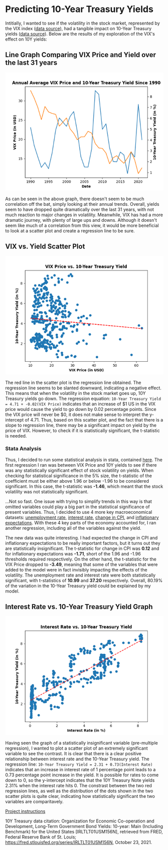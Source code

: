 # Predicting 10-Year Treasury Yields

Intitially, I wanted to see if the volatility in the stock market, represented by the VIX index ([data source](https://fred.stlouisfed.org/series/VIXCLS)), had a tangible impact on 10-Year Treasury yields ([data source](https://fred.stlouisfed.org/series/IRLTLT01USM156N)). Below are the results of my exploration of the VIX's effect on 10Y yields:

## Line Graph Comparing VIX Price and Yield over the last 31 years

![VIX and Yield TS](vix_yield_line.png)

As can be seen in the above graph, there doesn't seem to be much correlation off the bat, simply looking at their annual trends. Overall, yields seem to have dropped quite dramatically over the last 31 years, with not much reaction to major changes in volatility. Meanwhile, VIX has had a more dramatic journey, with plenty of large ups and downs. Although it doesn't seem like much of a correlation from this view, it would be more beneficial to look at a scatter plot and create a regression line to be sure.

## VIX vs. Yield Scatter Plot

![VIX vs. Yield](vix_vs_yield.png)

The red line in the scatter plot is the regression line obtained. The regression line seems to be slanted downward, indicating a negative effect. This means that when the volatility in the stock market goes up, 10Y Treasury yields go down. The regression equation: ```10-Year Treasury Yield = 4.71 + -0.02(VIX Price)``` indicates that an increase of $1 US in the VIX price would cause the yield to go down by 0.02 percentage points. Since the VIX price will never be $0, it does not make sense to interpret the y-intercept of 4.71. Thus, based on this scatter plot, and the fact that there is a slope to regression line, there may be a significant impact on yield by the price of VIX. However, to check if it is statistically significant, the t-statistic is needed.

### Stata Analysis
Thus, I decided to run some statistical analysis in stata, contained [here](T10Y_yield_model.log). The first regression I ran was between VIX Price and 10Y yields to see if there was any statistically significant effect of stock volatility on yields. When checking for statistical significance in the 5% size, the t-statistic of the coefficient must be either above 1.96 or below -1.96 to be considered significant. In this case, the t-statistic was **-1.46**, which meant that the stock volatility was not statistically significant.

...Not so fast. One issue with trying to simplify trends in this way is that omitted variables could play a big part in the statistical significance of present variables. Thus, I decided to use 4 more key macroeconomical datasets: [unemployment rate](https://fred.stlouisfed.org/series/UNRATE), [interest rate](https://fred.stlouisfed.org/series/FEDFUNDS), [change in CPI](https://fred.stlouisfed.org/series/CPALTT01USM657N), and [inflationary expectations](https://fred.stlouisfed.org/series/MICH). With these 4 key parts of the economy accounted for, I ran another regression, including all of the variables against the yield.

The new data was quite interesting. I had expected the change in CPI and inflationary expectations to be really important factors, but it turns out they are statistically insignificant. The t-statistic for change in CPI was **0.12** and for inflationary expectations was **-1.71**, short of the 1.96 and -1.96 thresholds required respectively. On the other hand, the t-statistic for the VIX Price dropped to **-3.49**, meaning that some of the variables that were added to the model were in fact invisibly impacting the effects of the volatility. The unemployment rate and interest rate were both statistically significant, with t-statistics of **10.99** and **37.20** respectively. Overall, 80.19% of the variation in the 10-Year Treasury yield could be explained by my model.

## Interest Rate vs. 10-Year Treasury Yield Graph

![ir vs. yield](intrate_vs_yield.png)

Having seen the graph of a statistically insignificant variable (pre-multiple regression), I wanted to plot a scatter plot of an extremely significant variable to see the contrast. It is clear that there is a clear positive relationship between interest rate and the 10-Year Treasury yield. The regression line: ```10-Year Treasury Yield = 2.31 + 0.73(Interest Rate)``` indicates that an increase in interest rate of 1 percentage point leads to a 0.73 percentage point increase in the yield. It is possible for rates to come down to 0, so the y-intercept indicates that the 10Y Treasury Note yields 2.31% when the interest rate hits 0. The constrast between the two red regression lines, as well as the distribution of the dots shown in the two scatter plots is quite clear, indicating how statistically significant the two variables are comparitavely.

[Project instructions](https://github.com/mikeizbicki/cmc-csci040/tree/2021fall/hw_02)

10Y Treasury data citation:
Organization for Economic Co-operation and Development, Long-Term Government Bond Yields: 10-year: Main (Including Benchmark) for the United States [IRLTLT01USM156N], retrieved from FRED, Federal Reserve Bank of St. Louis; https://fred.stlouisfed.org/series/IRLTLT01USM156N, October 23, 2021.
